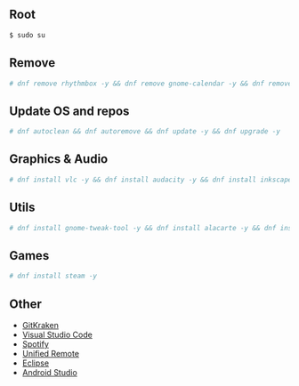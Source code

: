 ## Root
```sh
$ sudo su
```

## Remove
```sh
# dnf remove rhythmbox -y && dnf remove gnome-calendar -y && dnf remove cheese -y && dnf remove gnome-maps -y && dnf remove gnome-contacts -y && dnf remove gnome-weather -y && dnf remove gnome-videos -y dnf remove gnome-boxes -y

```

## Update OS and repos
```sh
# dnf autoclean && dnf autoremove && dnf update -y && dnf upgrade -y
```

## Graphics & Audio
```sh
# dnf install vlc -y && dnf install audacity -y && dnf install inkscape -y && dnf install gimp -y
```

## Utils
```sh
# dnf install gnome-tweak-tool -y && dnf install alacarte -y && dnf install transmission -y && dnf install chromium -y && dnf install telegram -y 
```

## Games
```sh
# dnf install steam -y
```

## Other

- [GitKraken](https://www.gitkraken.com/download/linux-rpm)
- [Visual Studio Code](https://code.visualstudio.com)
- [Spotify](https://docs.fedoraproject.org/en-US/quick-docs/installing-spotify)
- [Unified Remote](https://www.unifiedremote.com/download/other#linux)
- [Eclipse](https://www.eclipse.org/downloads)
- [Android Studio](https://developer.android.com/studio/install#linux)
